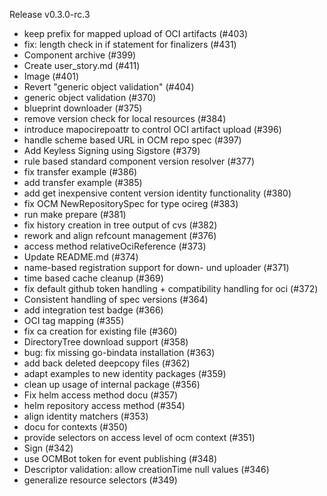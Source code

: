Release v0.3.0-rc.3

- keep prefix for mapped upload of OCI artifacts (#403)
- fix: length check in if statement for finalizers (#431)
- Component archive (#399)
- Create user\_story.md (#411)
- Image (#401)
- Revert "generic object validation" (#404)
- generic object validation (#370)
- blueprint downloader (#375)
- remove version check for local resources (#384)
- introduce mapocirepoattr to control OCI artifact upload (#396)
- handle scheme based URL in OCM repo spec (#397)
- Add Keyless Signing using Sigstore (#379)
- rule based standard component version resolver (#377)
- fix transfer example (#386)
- add transfer example (#385)
- add get inexpensive content version identity functionality (#380)
- fix OCM NewRepositorySpec for type ocireg (#383)
- run make prepare (#381)
- fix history creation in tree output of cvs (#382)
- rework and align refcount management (#376)
- access method relativeOciReference (#373)
- Update README.md (#374)
- name-based registration support for down- und uploader (#371)
- time based cache cleanup (#369)
- fix default github token handling + compatibility handling for oci (#372)
- Consistent handling of spec versions (#364)
- add integration test badge (#366)
- OCI tag mapping (#355)
- fix ca creation for existing file (#360)
- DirectoryTree download support (#358)
- bug: fix missing go-bindata installation (#363)
- add back deleted deepcopy files (#362)
- adapt examples to new identity packages (#359)
- clean up usage of internal package (#356)
- Fix helm access method docu (#357)
- helm repository access method (#354)
- align identity matchers (#353)
- docu for contexts (#350)
- provide selectors on access level of ocm context (#351)
- Sign (#342)
- use OCMBot token for event publishing (#348)
- Descriptor validation: allow creationTime null values (#346)
- generalize resource selectors (#349)

